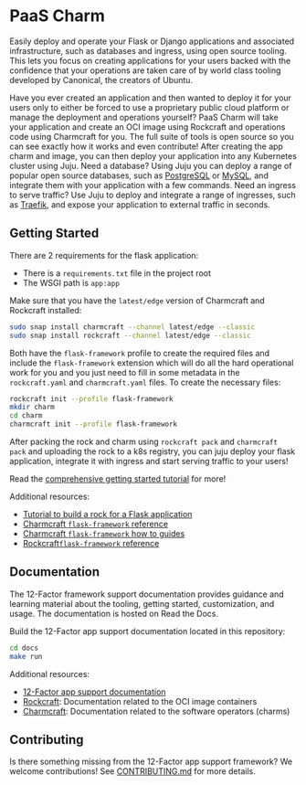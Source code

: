 # PaaS Charm

Easily deploy and operate your Flask or Django applications and associated
infrastructure, such as databases and ingress, using open source tooling. This
lets you focus on creating applications for your users backed with the
confidence that your operations are taken care of by world class tooling
developed by Canonical, the creators of Ubuntu.

Have you ever created an application and then wanted to deploy it for your users
only to either be forced to use a proprietary public cloud platform or manage
the deployment and operations yourself? PaaS Charm will take your
application and create an OCI image using Rockcraft and operations code using
Charmcraft for you. The full suite of tools is open source so you can see
exactly how it works and even contribute! After creating the app charm and
image, you can then deploy your application into any Kubernetes cluster using
Juju. Need a database? Using Juju you can deploy a range of popular open source
databases, such as [PostgreSQL](https://charmhub.io/postgresql) or
[MySQL](https://charmhub.io/mysql), and integrate them with your application
with a few commands. Need an ingress to serve traffic? Use Juju to deploy and
integrate a range of ingresses, such as
[Traefik](https://charmhub.io/traefik-k8s), and expose your application to
external traffic in seconds.

## Getting Started

There are 2 requirements for the flask application:

* There is a `requirements.txt` file in the project root
* The WSGI path is `app:app`

Make sure that you have the `latest/edge` version of Charmcraft and Rockcraft
installed:

```bash
sudo snap install charmcraft --channel latest/edge --classic
sudo snap install rockcraft --channel latest/edge --classic
```

Both have the `flask-framework` profile to create the required files
and include the `flask-framework` extension which will do all the hard
operational work for you and you just need to fill in some metadata in the
`rockcraft.yaml` and `charmcraft.yaml` files. To create the necessary files:

```bash
rockcraft init --profile flask-framework
mkdir charm
cd charm
charmcraft init --profile flask-framework
```

After packing the rock and charm using `rockcraft pack` and `charmcraft pack`
and uploading the rock to a k8s registry, you can juju deploy your flask
application, integrate it with ingress and start serving traffic to your users!

Read the
[comprehensive getting started tutorial](https://canonical-charmcraft.readthedocs-hosted.com/en/stable/tutorial/flask/)
for more!

Additional resources:

* [Tutorial to build a rock for a Flask application](https://documentation.ubuntu.com/rockcraft/en/latest/tutorial/flask)
* [Charmcraft `flask-framework` reference](https://canonical-charmcraft.readthedocs-hosted.com/en/stable/reference/extensions/flask-framework-extension/)
* [Charmcraft `flask-framework` how to guides](https://canonical-charmcraft.readthedocs-hosted.com/en/stable/howto/manage-a-12-factor-app-charm/)
* [Rockcraft`flask-framework`
   reference](https://documentation.ubuntu.com/rockcraft/en/latest/reference/extensions/flask-framework/)

## Documentation

The 12-Factor framework support documentation provides guidance and learning material about
the tooling, getting started, customization, and usage.
The documentation is hosted on Read the Docs.

Build the 12-Factor app support documentation located in this repository:

```bash
cd docs
make run
```

Additional resources:
* [12-Factor app support documentation](https://canonical-12-factor-app-support.readthedocs-hosted.com/en/latest/)
* [Rockcraft](https://documentation.ubuntu.com/rockcraft/en/latest/):
  Documentation related to the OCI image containers
* [Charmcraft](https://canonical-charmcraft.readthedocs-hosted.com/en/stable/):
  Documentation related to the software operators (charms)

## Contributing

Is there something missing from the 12-Factor app support framework? We
welcome contributions! See [CONTRIBUTING.md](CONTRIBUTING.md) for more details.
